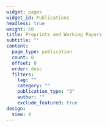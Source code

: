```yaml
---
widget: pages
widget_id: Publications
headless: true
weight: 50
title: Preprints and Working Papers
subtitle: ""
content:
  page_type: publication
  count: 0
  offset: 0
  order: desc
  filters:
    tag: ""
    category: ""
    publication_type: "3"
    author: ""
    exclude_featured: true
design:
  view: 4
---
```

